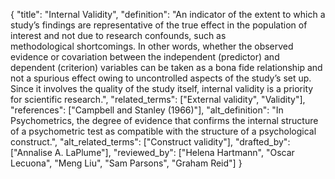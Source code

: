 {
    "title": "Internal Validity",
    "definition": "An indicator of the extent to which a study’s findings are representative of the true effect in the population of interest and not due to research confounds, such as methodological shortcomings. In other words, whether the observed evidence or covariation between the independent (predictor) and dependent (criterion) variables can be taken as a bona fide relationship and not a spurious effect owing to uncontrolled aspects of the study’s set up. Since it involves the quality of the study itself, internal validity is a priority for scientific research.",
    "related_terms": ["External validity", "Validity"],
    "references": ["Campbell and Stanley (1966)"],
    "alt_definition": "In Psychometrics, the degree of evidence that confirms the internal structure of a psychometric test as compatible with the structure of a psychological construct.",
    "alt_related_terms": ["Construct validity"],
    "drafted_by": ["Annalise A. LaPlume"],
    "reviewed_by": ["Helena Hartmann", "Oscar Lecuona", "Meng Liu", "Sam Parsons", "Graham Reid"]
  }

